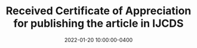 ---
layout: post
title: Received Certificate of Appreciation for publishing the article in IJCDS
date: 2022-01-20 10:00:00-0400
inline: true
related_posts: false
---